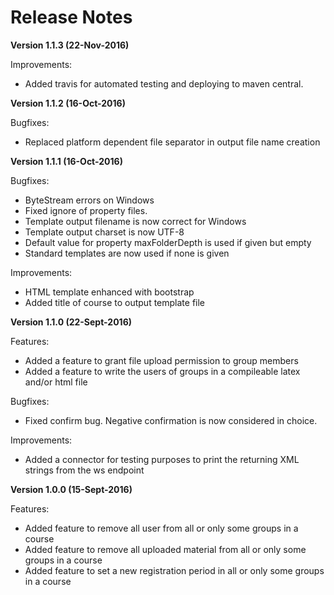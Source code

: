 Release Notes
=============

**Version 1.1.3 (22-Nov-2016)**

Improvements:
* Added travis for automated testing and deploying to maven central.

**Version 1.1.2 (16-Oct-2016)**

Bugfixes:
* Replaced platform dependent file separator in output file name creation

**Version 1.1.1 (16-Oct-2016)**

Bugfixes:
* ByteStream errors on Windows
* Fixed ignore of property files.
* Template output filename is now correct for Windows
* Template output charset is now UTF-8
* Default value for property maxFolderDepth is used if given but empty
* Standard templates are now used if none is given

Improvements:
* HTML template enhanced with bootstrap
* Added title of course to output template file

**Version 1.1.0 (22-Sept-2016)**

Features:
* Added a feature to grant file upload permission to group members
* Added a feature to write the users of groups in a compileable latex and/or html file 

Bugfixes:
* Fixed confirm bug. Negative confirmation is now considered in choice. 

Improvements:
* Added a connector for testing purposes to print the returning XML strings from the ws endpoint


**Version 1.0.0 (15-Sept-2016)**

Features:
* Added feature to remove all user from all or only some groups in a course
* Added feature to remove all uploaded material from all or only some groups in a course
* Added feature to set a new registration period in all or only some groups in a course